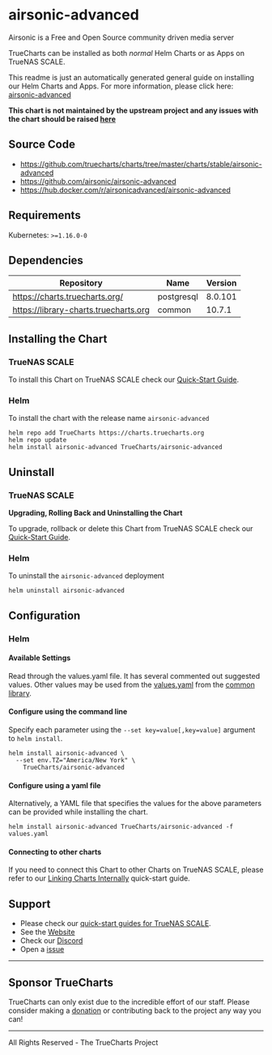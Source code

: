 # airsonic-advanced

Airsonic is a Free and Open Source community driven media server

TrueCharts can be installed as both *normal* Helm Charts or as Apps on TrueNAS SCALE.

This readme is just an automatically generated general guide on installing our Helm Charts and Apps.
For more information, please click here: [airsonic-advanced](https://truecharts.org/docs/charts/stable/airsonic-advanced)

**This chart is not maintained by the upstream project and any issues with the chart should be raised [here](https://github.com/truecharts/charts/issues/new/choose)**

## Source Code

* <https://github.com/truecharts/charts/tree/master/charts/stable/airsonic-advanced>
* <https://github.com/airsonic/airsonic-advanced>
* <https://hub.docker.com/r/airsonicadvanced/airsonic-advanced>

## Requirements

Kubernetes: `>=1.16.0-0`

## Dependencies

| Repository | Name | Version |
|------------|------|---------|
| https://charts.truecharts.org/ | postgresql | 8.0.101 |
| https://library-charts.truecharts.org | common | 10.7.1 |

## Installing the Chart

### TrueNAS SCALE

To install this Chart on TrueNAS SCALE check our [Quick-Start Guide](https://truecharts.org/docs/manual/SCALE%20Apps/Installing-an-App).

### Helm

To install the chart with the release name `airsonic-advanced`

```console
helm repo add TrueCharts https://charts.truecharts.org
helm repo update
helm install airsonic-advanced TrueCharts/airsonic-advanced
```

## Uninstall

### TrueNAS SCALE

**Upgrading, Rolling Back and Uninstalling the Chart**

To upgrade, rollback or delete this Chart from TrueNAS SCALE check our [Quick-Start Guide](https://truecharts.org/docs/manual/SCALE%20Apps/Upgrade-rollback-delete-an-App).

### Helm

To uninstall the `airsonic-advanced` deployment

```console
helm uninstall airsonic-advanced
```

## Configuration

### Helm

#### Available Settings

Read through the values.yaml file. It has several commented out suggested values.
Other values may be used from the [values.yaml](https://github.com/truecharts/library-charts/tree/main/charts/stable/common/values.yaml) from the [common library](https://github.com/k8s-at-home/library-charts/tree/main/charts/stable/common).

#### Configure using the command line

Specify each parameter using the `--set key=value[,key=value]` argument to `helm install`.

```console
helm install airsonic-advanced \
  --set env.TZ="America/New York" \
    TrueCharts/airsonic-advanced
```

#### Configure using a yaml file

Alternatively, a YAML file that specifies the values for the above parameters can be provided while installing the chart.

```console
helm install airsonic-advanced TrueCharts/airsonic-advanced -f values.yaml
```

#### Connecting to other charts

If you need to connect this Chart to other Charts on TrueNAS SCALE, please refer to our [Linking Charts Internally](https://truecharts.org/docs/manual/SCALE%20Apps/linking-apps) quick-start guide.

## Support

- Please check our [quick-start guides for TrueNAS SCALE](https://truecharts.org/docs/manual/SCALE%20Apps/Important-MUST-READ).
- See the [Website](https://truecharts.org)
- Check our [Discord](https://discord.gg/tVsPTHWTtr)
- Open a [issue](https://github.com/truecharts/apps/issues/new/choose)

---

## Sponsor TrueCharts

TrueCharts can only exist due to the incredible effort of our staff.
Please consider making a [donation](https://truecharts.org/sponsor) or contributing back to the project any way you can!

---

All Rights Reserved - The TrueCharts Project
